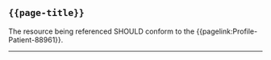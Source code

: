 ## <code>{{page-title}}</code>

The resource being referenced SHOULD conform to the {{pagelink:Profile-Patient-88961}}.

---